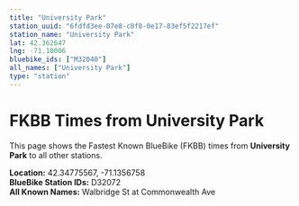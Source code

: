 ```yaml
---
title: "University Park"
station_uuid: "6fdfd3ee-07e8-c0f8-0e17-83ef5f2217ef"
station_name: "University Park"
lat: 42.362647
lng: -71.10006
bluebike_ids: ["M32040"]
all_names: ["University Park"]
type: "station"
---
```


# FKBB Times from University Park

This page shows the Fastest Known BlueBike (FKBB) times from **University Park** to all other stations.

**Location:** 42.34775567, -71.1356758  
**BlueBike Station IDs:** D32072  
**All Known Names:** Walbridge St at Commonwealth Ave

